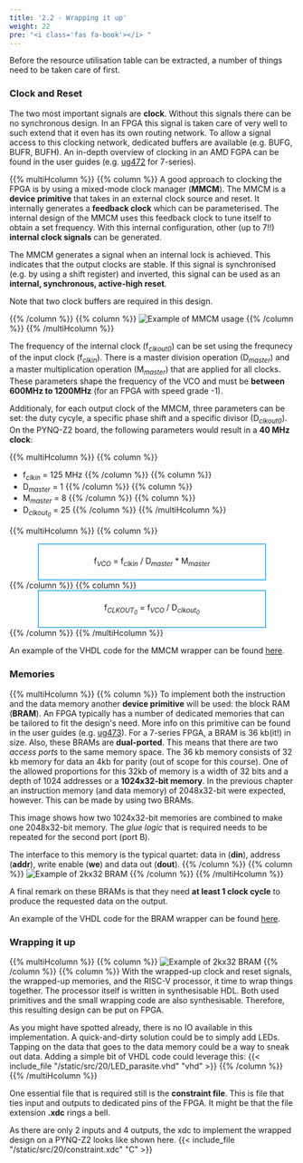 ```yaml
---
title: '2.2 - Wrapping it up'
weight: 22
pre: "<i class='fas fa-book'></i> "
---
```


Before the resource utilisation table can be extracted, a number of things need to be taken care of first.

### Clock and Reset

The two most important signals are **clock**. Without this signals there can be no synchronous design. In an FPGA this signal is taken care of very well to such extend that it even has its own routing network. To allow a signal access to this clocking network, dedicated buffers are available (e.g. BUFG, BUFR, BUFH). An in-depth overview of clocking in an AMD FGPA can be found in the user guides (e.g. [ug472](https://docs.amd.com/v/u/en-US/ug472_7Series_Clocking) for 7-series).

{{% multiHcolumn %}}
{{% column %}}
A good approach to clocking the FPGA is by using a mixed-mode clock manager (**MMCM**). The MMCM is a **device primitive** that takes in an external clock source and reset. It internally generates a **feedback clock** which can be parameterised. The internal design of the MMCM uses this feedback clock to tune itself to obtain a set frequency. With this internal configuration, other (up to 7!!) **internal clock signals** can be generated.

The MMCM generates a signal when an internal lock is achieved. This indicates that the output clocks are stable. If this signal is synchronised (e.g. by using a shift register) and inverted, this signal can be used as an **internal, synchronous, active-high reset**.

Note that two clock buffers are required in this design.

{{% /column %}}
{{% column %}}
![Example of MMCM usage](/img/20/mmcm.png)
{{% /column %}}
{{% /multiHcolumn %}}

The frequency of the internal clock (f<sub><i>clkout0</i></sub>) can be set using the frequnecy of the input clock (f<sub><i>clkin</i></sub>). There is a master division operation (D<sub><i>master</i></sub>) and a master multiplication operation (M<sub><i>master</i></sub>) that are applied for all clocks. These parameters shape the frequency of the VCO and must be **between 600MHz to 1200MHz** (for an FPGA with speed grade -1).

Additionaly, for each output clock of the MMCM, three parameters can be set: the duty cycyle, a specific phase shift and a specific divisor (D<sub><i>clkout0</i></sub>).
On the PYNQ-Z2 board, the following parameters would result in a **40 MHz clock**:

{{% multiHcolumn %}}
{{% column %}}
* f<sub><i>clkin</i></sub> = 125 MHz
{{% /column %}}
{{% column %}}
* D<sub><i>master</i></sub> = 1
{{% /column %}}
{{% column %}}
* M<sub><i>master</i></sub> = 8
{{% /column %}}
{{% column %}}
* D<sub><i>clkout<sub>0</sub></i></sub> = 25
{{% /column %}}
{{% /multiHcolumn %}}

{{% multiHcolumn %}}
{{% column %}}
<center><div style="border: 2px solid #54bceb; padding: 20px; margin-left: 10%; margin-right: 10%">f<sub><i>VCO</i></sub> = f<sub><i>clkin</i></sub> / D<sub><i>master</i></sub> * M<sub><i>master</i></sub></div></center>
{{% /column %}}
{{% column %}}
<center><div style="border: 2px solid #54bceb; padding: 20px; margin-left: 10%; margin-right: 10%">f<sub><i>CLKOUT<sub>0</sub></i></sub> = f<sub><i>VCO</i></sub> / D<sub><i>clkout<sub>0</sub></i></sub></div> </center>
{{% /column %}}
{{% /multiHcolumn %}}

An example of the VHDL code for the MMCM wrapper can be found <a href="/src/20/clock_and_reset_pynq.vhd" target="_blank">here</a>.

### Memories

{{% multiHcolumn %}}
{{% column %}}
To implement both the instruction and the data memory another **device primitive** will be used: the block RAM (**BRAM**). An FPGA typically has a number of dedicated memories that can be tailored to fit the design's need. More info on this primitive can be found in the user guides (e.g. [ug473](https://docs.amd.com/v/u/en-US/ug473_7Series_Memory_Resources)). For a 7-series FPGA, a BRAM is 36 kb(it!) in size. Also, these BRAMs are **dual-ported**. This means that there are two *access ports* to the same memory space. The 36 kb memory consists of 32 kb memory for data an 4kb for parity (out of scope for this course). One of the allowed proportions for this 32kb of memory is a width of 32 bits and a depth of 1024 addresses or a **1024x32-bit memory**. In the previous chapter an instruction memory (and data memory) of 2048x32-bit were expected, however. This can be made by using two BRAMs.

This image shows how two 1024x32-bit memories are combined to make one 2048x32-bit memory. The *glue logic* that is required needs to be repeated for the second port (port B).

The interface to this memory is the typical quartet: data in (**din**), address (**addr**), write enable (**we**) and data out (**dout**).
{{% /column %}}
{{% column %}}
![Example of 2kx32 BRAM](/img/20/bram.png)
{{% /column %}}
{{% /multiHcolumn %}}

A final remark on these BRAMs is that they need **at least 1 clock cycle** to produce the requested data on the output.

An example of the VHDL code for the BRAM wrapper can be found <a href="/src/20/two_k_bram.vhd" target="_blank">here</a>.


### Wrapping it up

{{% multiHcolumn %}}
{{% column %}}
![Example of 2kx32 BRAM](/img/20/wrapped.png)
{{% /column %}}
{{% column %}}
With the wrapped-up clock and reset signals, the wrapped-up memories, and the RISC-V processor, it time to wrap things together. The processor itself is written in synthesisable HDL. Both used primitives and the small wrapping code are also synthesisable. Therefore, this resulting design can be put on FPGA.

As you might have spotted already, there is no IO available in this implementation. A quick-and-dirty solution could be to simply add LEDs. Tapping on the data that goes to the data memory could be a way to sneak out data. Adding a simple bit of VHDL code could leverage this:
{{< include_file "/static/src/20/LED_parasite.vhd" "vhd" >}}
{{% /column %}}
{{% /multiHcolumn %}}

One essential file that is required still is the **constraint file**. This is file that ties input and outputs to dedicated pins of the FPGA. It might be that the file extension **.xdc** rings a bell.

As there are only 2 inputs and 4 outputs, the xdc to implement the wrapped design on a PYNQ-Z2 looks like shown here.
{{< include_file "/static/src/20/constraint.xdc" "C" >}}